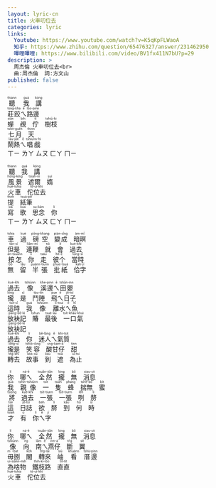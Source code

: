 ```yaml
---
layout: lyric-cn
title: 火車叨位去
categories: lyric
links:
  Youtube: https://www.youtube.com/watch?v=K5qKpFLWaoA
  知乎: https://www.zhihu.com/question/65476327/answer/231462950
  嗶哩嗶哩: https://www.bilibili.com/video/BV1fx411N7bU?p=29
description: >
  周杰倫 火車叨位去<br>
  曲:周杰倫  詞:方文山
published: false
---
```


<ruby><rb>聽</rb><rt>thiann</rt></ruby>　 <ruby><rb>我</rb><rt>guá</rt></ruby>　<ruby><rb>講</rb><rt>kóng</rt></ruby>　<br>
<ruby><rb>莊跤</rb><rt>tsng-kha</rt></ruby><ruby><rb>ㄟ</rb><rt>ê</rt></ruby><ruby><rb>路邊</rb><rt>lōo-pinn</rt></ruby>　<br>
<ruby><rb>蟬</rb><rt>siân</rt></ruby>　<ruby><rb>覕</rb><rt>bih</rt></ruby>　<ruby><rb>佇</rb><rt>tī</rt></ruby>　<ruby><rb>樹枝</rb><rt>tshiū-ki</rt></ruby>　<br>
<ruby><rb>七月</rb><rt>tshit-gue̍h</rt></ruby>　<ruby><rb>天</rb><rt>thinn</rt></ruby>　<br>
<ruby><rb>鬧熱</rb><rt>lāu-jia̍t</rt></ruby><ruby><rb>ㄟ</rb><rt>ê</rt></ruby><ruby><rb>唱戲</rb><rt>tshiùnn-hì</rt></ruby>　<br>
ㄒㄧ ㄌㄚ ㄙㄡ ㄈㄚ ㄇㄧ<br>
<br>
<ruby><rb>聽</rb><rt>thiann</rt></ruby>　<ruby><rb>我</rb><rt>guá</rt></ruby>　<ruby><rb>講</rb><rt>kóng</rt></ruby>　<br>
<ruby><rb>風景</rb><rt>hong-kíng</rt></ruby>　<ruby><rb>遮爾</rb><rt>tsiah-nī</rt></ruby>　<ruby><rb>媠</rb><rt>suí</rt></ruby>　<br>
<ruby><rb>火車</rb><rt>hué-tshia</rt></ruby>　<ruby><rb>佗位去</rb><rt>tó-uī-khì</rt></ruby>　<br>
<ruby><rb>提</rb><rt>the̍h</rt></ruby>　<ruby><rb>紙筆</rb><rt>tsuá-pit</rt></ruby>　<br>
<ruby><rb>寫</rb><rt>siá</rt></ruby>　<ruby><rb>歌</rb><rt>kua</rt></ruby>　<ruby><rb>思念</rb><rt>su-liām</rt></ruby>　<ruby><rb>你</rb><rt>lí</rt></ruby>　<br>
ㄒㄧ ㄌㄚ ㄙㄡ ㄈㄚ ㄇㄧ<br>
<br>
<ruby><rb>車</rb><rt>tshia</rt></ruby>　<ruby><rb>過</rb><rt>kuè</rt></ruby>　<ruby><rb>磅空</rb><rt>pōng-khang</rt></ruby>　<ruby><rb>變成</rb><rt>piàn-sîng</rt></ruby>　<ruby><rb>暗暝</rb><rt>àm-mî</rt></ruby>　<br>
<ruby><rb>但是</rb><rt>tān-sī</rt></ruby>　<ruby><rb>連鞭</rb><rt>liâm-mi</rt></ruby>　<ruby><rb>就</rb><rt>tiō</rt></ruby>　<ruby><rb>會</rb><rt>ē</rt></ruby>　<ruby><rb>過去</rb><rt>kuè-khì</rt></ruby>　<br>
<ruby><rb>按怎</rb><rt>án-tsuánn</rt></ruby>　<ruby><rb>你</rb><rt>lí</rt></ruby>　<ruby><rb>走</rb><rt>tsáu</rt></ruby>　<ruby><rb>彼个</rb><rt>hit-ê</rt></ruby>　<ruby><rb>當時</rb><rt>tong-sî</rt></ruby>　<br>
<ruby><rb>無</rb><rt>bô</rt></ruby>　<ruby><rb>留</rb><rt>lâu</rt></ruby>　<ruby><rb>半張</rb><rt>puànn-tiunn</rt></ruby>　<ruby><rb>批紙</rb><rt>phue-tsuá</rt></ruby>　<ruby><rb>佮字</rb><rt>kah-jī</rt></ruby>　<br>
<br>
<ruby><rb>過去</rb><rt>kuè-khì</rt></ruby>　<ruby><rb>像</rb><rt>tshiūnn</rt></ruby>　<ruby><rb>溪邊</rb><rt>khe-pinn</rt></ruby><ruby><rb>ㄟ</rb><rt>ê</rt></ruby><ruby><rb>田嬰</rb><rt>tshân-inn</rt></ruby>　<br>
<ruby><rb>攏</rb><rt>lóng</rt></ruby>　<ruby><rb>是</rb><rt>sī</rt></ruby>　<ruby><rb>鬥陣</rb><rt>tàu-tīn</rt></ruby>　<ruby><rb>飛</rb><rt>pue</rt></ruby><ruby><rb>ㄟ</rb><rt>ê</rt></ruby><ruby><rb>日子</rb><rt>ji̍t-tsí</rt></ruby>　<br>
<ruby><rb>這時</rb><rt>tsit-sî</rt></ruby>　<ruby><rb>我</rb><rt>guá</rt></ruby>　<ruby><rb>像</rb><rt>tshiūnn</rt></ruby>　<ruby><rb>離水</rb><rt>lī-tsuí</rt></ruby><ruby><rb>ㄟ</rb><rt>ê</rt></ruby><ruby><rb>魚</rb><rt>hî</rt></ruby>　<br>
<ruby><rb>放袂記</rb><rt>pàng-bē-kì</rt></ruby>　<ruby><rb>賰</rb><rt>tshun</rt></ruby>　<ruby><rb>最後</rb><rt>tsuè-āu</rt></ruby>　<ruby><rb>一口氣</rb><rt>tsi̍t-kháu-khuì</rt></ruby>　<br>
<ruby><rb>放袂記</rb><rt>pàng-bē-kì</rt></ruby>　<br>
<ruby><rb>過去</rb><rt>kuè-khì</rt></ruby>　<ruby><rb>你</rb><rt>lí</rt></ruby>　<ruby><rb>迷人</rb><rt>bê-lâng</rt></ruby><ruby><rb>ㄟ</rb><rt>ê</rt></ruby><ruby><rb>氣質</rb><rt>khì-tsit</rt></ruby>　<br>
<ruby><rb>攏是</rb><rt>lóng-sī</rt></ruby>　<ruby><rb>笑容</rb><rt>tshiò-iông</rt></ruby>　<ruby><rb>酸甘仔</rb><rt>sng-kam-á</rt></ruby>　<ruby><rb>甜</rb><rt>tinn</rt></ruby>　<br>
<ruby><rb>轉去</rb><rt>tńg-khì</rt></ruby>　<ruby><rb>故事</rb><rt>kòo-sū</rt></ruby>　<ruby><rb>到</rb><rt>kàu</rt></ruby>　<ruby><rb>遮</rb><rt>tsia</rt></ruby>　<ruby><rb>為止</rb><rt>uî-tsí</rt></ruby>　<br>
<br>
<ruby><rb>你</rb><rt>lí</rt></ruby>　<ruby><rb>哪ㄟ</rb><rt>ná-ē</rt></ruby>　<ruby><rb>全然</rb><rt>tsuân-jiân</rt></ruby>　<ruby><rb>攏</rb><rt>lóng</rt></ruby>　<ruby><rb>無</rb><rt>bô</rt></ruby>　<ruby><rb>消息</rb><rt>siau-sit</rt></ruby>　<br>
<ruby><rb>我</rb><rt>guá</rt></ruby>　<ruby><rb>親像</rb><rt>tshin-tshiūnn</rt></ruby>　<ruby><rb>一</rb><rt>tsi̍t</rt></ruby>　<ruby><rb>隻</rb><rt>tsiah</rt></ruby>　<ruby><rb>蜂</rb><rt>phang</rt></ruby>　<ruby><rb>揣無</rb><rt>tshē-bô</rt></ruby>　<ruby><rb>蜜</rb><rt>bi̍t</rt></ruby>　<br>
<ruby><rb>將</rb><rt>tsiong</rt></ruby>　<ruby><rb>過去</rb><rt>kuè-khì</rt></ruby>　<ruby><rb>一張</rb><rt>tsi̍t-tiunn</rt></ruby>　<ruby><rb>一張</rb><rt>tsi̍t-tiunn</rt></ruby>　<ruby><rb>咧</rb><rt>leh</rt></ruby>　<ruby><rb>剺</rb><rt>lì</rt></ruby>　<br>
<ruby><rb>這</rb><rt>tse</rt></ruby>　<ruby><rb>日誌</rb><rt>ji̍t-tsì</rt></ruby>　<ruby><rb>欲</rb><rt>beh</rt></ruby>　<ruby><rb>剺</rb><rt>lì</rt></ruby>　<ruby><rb>到</rb><rt>kàu</rt></ruby>　<ruby><rb>何</rb><rt>hô</rt></ruby>　<ruby><rb>時</rb><rt>sî</rt></ruby>　<br>
<ruby><rb>才</rb><rt>tsiah</rt></ruby>　<ruby><rb>有</rb><rt>ū</rt></ruby>　<ruby><rb>你</rb><rt>lí</rt></ruby><ruby><rb>ㄟ</rb><rt>ê</rt></ruby><ruby><rb>字</rb><rt>jī</rt></ruby>　<br>
<br>
<ruby><rb>你</rb><rt>lí</rt></ruby>　<ruby><rb>哪ㄟ</rb><rt>ná-ē</rt></ruby>　<ruby><rb>全然</rb><rt>tsuân-jiân</rt></ruby>　<ruby><rb>攏</rb><rt>lóng</rt></ruby>　<ruby><rb>無</rb><rt>bô</rt></ruby>　<ruby><rb>消息</rb><rt>siau-sit</rt></ruby>　<br>
<ruby><rb>像</rb><rt>tshiūnn</rt></ruby>　<ruby><rb>向</rb><rt>ǹg</rt></ruby>　<ruby><rb>南</rb><rt>lâm</rt></ruby><ruby><rb>ㄟ</rb><rt>ê</rt></ruby><ruby><rb>燕仔</rb><rt>ìnn-á</rt></ruby>　<ruby><rb>斷</rb><rt>tn̄g</rt></ruby>　<ruby><rb>翼</rb><rt>si̍t</rt></ruby>　<br>
<ruby><rb>毋捌</rb><rt>m̄-bat</rt></ruby>　<ruby><rb>閣</rb><rt>koh</rt></ruby>　<ruby><rb>轉來</rb><rt>tńg-lâi</rt></ruby>　<ruby><rb>岫</rb><rt>siū</rt></ruby>　<ruby><rb>看</rb><rt>khuànn</rt></ruby>　<ruby><rb>厝邊</rb><rt>tshù-pinn</rt></ruby>　<br>
<ruby><rb>為啥物</rb><rt>uī-siánn-mih</rt></ruby>　<ruby><rb>鐵枝路</rb><rt>thih-ki-lōo</rt></ruby>　<ruby><rb>直直</rb><rt>ti̍t-ti̍t</rt></ruby>　<br>
<ruby><rb>火車</rb><rt>hué-tshia</rt></ruby>　<ruby><rb>佗位去</rb><rt>tó-uī-khì</rt></ruby>　<br>